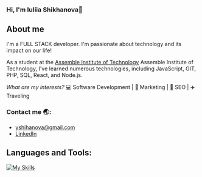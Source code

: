 ### Hi, I'm Iuliia Shikhanova👋

## About me
I'm a FULL STACK developer. I'm passionate about  technology and its impact on our life!

As a student at the [Assemble Institute of Technology](https://assemblerinstitute.com/) Assemble Institute of Technology, I've learned numerous technologies, including JavaScript, GIT, PHP, SQL, React, and Node.js. 

*What are my interests?* :computer: Software Development | :brain: Marketing | :dart: SEO | :airplane: Traveling 

### Contact me :earth_asia::
- yshihanova@gmail.com 
- [LinkedIn](https://www.linkedin.com/in/iuliia-shikhanova/)


## Languages and Tools:
[![My Skills](https://skillicons.dev/icons?i=html,css,javascript,php,git,bootstrap,tailwind,sass,figma,mysql,react,typescript,nodejs,express,mongodb,auth0,postman)](https://skillicons.dev)



